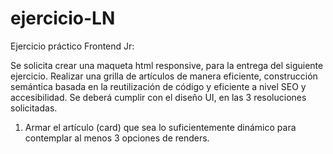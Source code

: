 # ejercicio-LN

Ejercicio práctico Frontend Jr:

Se solicita crear una maqueta html responsive, para la entrega del siguiente ejercicio.
Realizar una grilla de artículos de manera eficiente, construcción semántica basada en la reutilización de código y eficiente a nivel SEO y accesibilidad. Se deberá cumplir con el diseño UI, en las 3 resoluciones solicitadas.

1. Armar el artículo (card) que sea lo suficientemente dinámico para contemplar al menos 3 opciones de renders.
